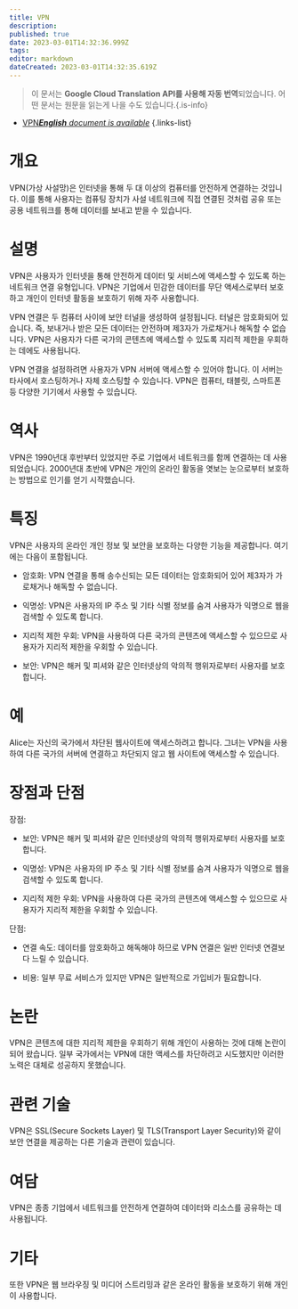 ```yaml
---
title: VPN
description: 
published: true
date: 2023-03-01T14:32:36.999Z
tags: 
editor: markdown
dateCreated: 2023-03-01T14:32:35.619Z
---
```


> 이 문서는 **Google Cloud Translation API를 사용해 자동 번역**되었습니다.
어떤 문서는 원문을 읽는게 나을 수도 있습니다.{.is-info}



- [VPN***English** document is available*](/en/Knowledge-base/Dictionary/vpn)
{.links-list}


# 개요
VPN(가상 사설망)은 인터넷을 통해 두 대 이상의 컴퓨터를 안전하게 연결하는 것입니다. 이를 통해 사용자는 컴퓨팅 장치가 사설 네트워크에 직접 연결된 것처럼 공유 또는 공용 네트워크를 통해 데이터를 보내고 받을 수 있습니다.

# 설명
VPN은 사용자가 인터넷을 통해 안전하게 데이터 및 서비스에 액세스할 수 있도록 하는 네트워크 연결 유형입니다. VPN은 기업에서 민감한 데이터를 무단 액세스로부터 보호하고 개인이 인터넷 활동을 보호하기 위해 자주 사용합니다.

VPN 연결은 두 컴퓨터 사이에 보안 터널을 생성하여 설정됩니다. 터널은 암호화되어 있습니다. 즉, 보내거나 받은 모든 데이터는 안전하며 제3자가 가로채거나 해독할 수 없습니다. VPN은 사용자가 다른 국가의 콘텐츠에 액세스할 수 있도록 지리적 제한을 우회하는 데에도 사용됩니다.

VPN 연결을 설정하려면 사용자가 VPN 서버에 액세스할 수 있어야 합니다. 이 서버는 타사에서 호스팅하거나 자체 호스팅할 수 있습니다. VPN은 컴퓨터, 태블릿, 스마트폰 등 다양한 기기에서 사용할 수 있습니다.

# 역사
VPN은 1990년대 후반부터 있었지만 주로 기업에서 네트워크를 함께 연결하는 데 사용되었습니다. 2000년대 초반에 VPN은 개인의 온라인 활동을 엿보는 눈으로부터 보호하는 방법으로 인기를 얻기 시작했습니다.

# 특징
VPN은 사용자의 온라인 개인 정보 및 보안을 보호하는 다양한 기능을 제공합니다. 여기에는 다음이 포함됩니다.

- 암호화: VPN 연결을 통해 송수신되는 모든 데이터는 암호화되어 있어 제3자가 가로채거나 해독할 수 없습니다.

- 익명성: VPN은 사용자의 IP 주소 및 기타 식별 정보를 숨겨 사용자가 익명으로 웹을 검색할 수 있도록 합니다.

- 지리적 제한 우회: VPN을 사용하여 다른 국가의 콘텐츠에 액세스할 수 있으므로 사용자가 지리적 제한을 우회할 수 있습니다.

- 보안: VPN은 해커 및 피셔와 같은 인터넷상의 악의적 행위자로부터 사용자를 보호합니다.

# 예
Alice는 자신의 국가에서 차단된 웹사이트에 액세스하려고 합니다. 그녀는 VPN을 사용하여 다른 국가의 서버에 연결하고 차단되지 않고 웹 사이트에 액세스할 수 있습니다.

# 장점과 단점
장점:

- 보안: VPN은 해커 및 피셔와 같은 인터넷상의 악의적 행위자로부터 사용자를 보호합니다.

- 익명성: VPN은 사용자의 IP 주소 및 기타 식별 정보를 숨겨 사용자가 익명으로 웹을 검색할 수 있도록 합니다.

- 지리적 제한 우회: VPN을 사용하여 다른 국가의 콘텐츠에 액세스할 수 있으므로 사용자가 지리적 제한을 우회할 수 있습니다.

단점:

- 연결 속도: 데이터를 암호화하고 해독해야 하므로 VPN 연결은 일반 인터넷 연결보다 느릴 수 있습니다.

- 비용: 일부 무료 서비스가 있지만 VPN은 일반적으로 가입비가 필요합니다.

# 논란
VPN은 콘텐츠에 대한 지리적 제한을 우회하기 위해 개인이 사용하는 것에 대해 논란이 되어 왔습니다. 일부 국가에서는 VPN에 대한 액세스를 차단하려고 시도했지만 이러한 노력은 대체로 성공하지 못했습니다.

# 관련 기술
VPN은 SSL(Secure Sockets Layer) 및 TLS(Transport Layer Security)와 같이 보안 연결을 제공하는 다른 기술과 관련이 있습니다.

# 여담
VPN은 종종 기업에서 네트워크를 안전하게 연결하여 데이터와 리소스를 공유하는 데 사용됩니다.

# 기타
또한 VPN은 웹 브라우징 및 미디어 스트리밍과 같은 온라인 활동을 보호하기 위해 개인이 사용합니다.